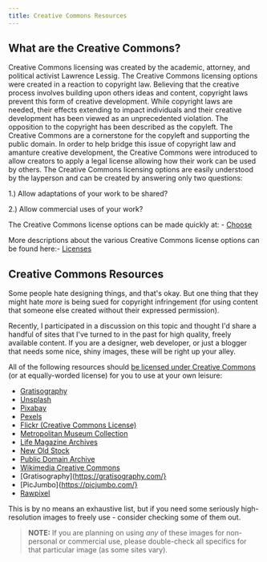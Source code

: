 ```yaml
---
title: Creative Commons Resources
---
```


## What are the Creative Commons?

Creative Commons licensing was created by the academic, attorney, and political activist Lawrence Lessig. The Creative Commons licensing options were created in a reaction to copyright law. Believing that the creative process involves building upon others ideas and content, copyright laws prevent this form of creative development. While copyright laws are needed, their effects extending to impact individuals and their creative development has been viewed as an unprecedented violation. The opposition to the copyright has been described as the copyleft. The Creative Commons are a cornerstone for the copyleft and supporting the public domain. In order to help bridge this issue of copyright law and amanture creative development, the Creative Commons were introduced to allow creators to apply a legal license allowing how their work can be used by others. The Creative Commons licensing options are easily understood by the layperson and can be created by answering only two questions:

1.) Allow adaptations of your work to be shared?

2.) Allow commercial uses of your work?

The Creative Commons license options can be made quickly at: - [Choose](https://creativecommons.org/choose/)

More descriptions about the various Creative Commons license options can be found here:- [Licenses](https://creativecommons.org/licenses/)


## Creative Commons Resources
	
Some people hate designing things, and that's okay. But one thing that they might hate _more_ is being sued for copyright infringement (for using content that someone else created without their expressed permission). 

Recently, I participated in a discussion on this topic and thought I'd share a handful of sites that I've turned to in the past for high quality, freely available content. If you are a designer, web developer, or just a blogger that needs some nice, shiny images, these will be right up your alley.

All of the following resources should [be licensed under Creative Commons](https://creativecommons.org/licenses/) (or at equally-worded license) for you to use at your own leisure:

- [Gratisography](http://gratisography.com/)
- [Unsplash](https://unsplash.com/)
- [Pixabay](https://pixabay.com)
- [Pexels](https://www.pexels.com)
- [Flickr (Creative Commons License)](https://www.flickr.com/search/?advanced=1&license=2%2C3%2C4%2C5%2C6%2C9)
- [Metropolitan Museum Collection](http://www.metmuseum.org/art/collection)
- [Life Magazine Archives](http://images.google.com/hosted/life)
- [New Old Stock](http://nos.twnsnd.co/)
- [Public Domain Archive](http://publicdomainarchive.com/)
- [Wikimedia Creative Commons](https://commons.wikimedia.org/wiki/Main_Page)
- [Gratisography](https://gratisography.com/}
- [PicJumbo]{https://picjumbo.com/}
- [Rawpixel](https://www.rawpixel.com/)

This is by no means an exhaustive list, but if you need some seriously high-resolution images to freely use - consider checking some of them out. 

> **NOTE:** If you are planning on using _any_ of these images for non-personal or commercial use, please double-check all specifics for that particular image (as some sites vary).

